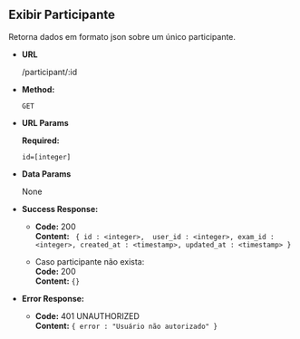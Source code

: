 **Exibir Participante**
----

Retorna dados em formato json sobre um único participante. 

* **URL**

    /participant/:id

* **Method:**

    `GET`
  
*  **URL Params**

   **Required:**
 
    `id=[integer]`

* **Data Params**

    None

* **Success Response:**

  * **Code:** 200 <br />
    **Content:** `
    {
        id : <integer>, 
        user_id : <integer>,
        exam_id : <integer>,
        created_at : <timestamp>,
        updated_at : <timestamp>
    }`

  * Caso participante não exista: <br/>
    **Code:** 200 <br />
    **Content:** `{}`
 
* **Error Response:**

  * **Code:** 401 UNAUTHORIZED <br />
    **Content:** `{ error : "Usuário não autorizado" }`


